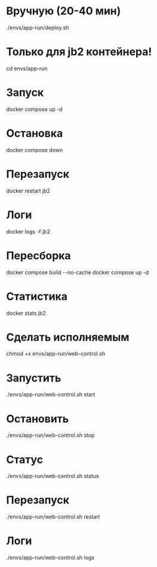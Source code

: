 # Вручную (20-40 мин)
./envs/app-run/deploy.sh
# Только для jb2 контейнера!
cd envs/app-run

# Запуск
docker compose up -d

# Остановка
docker compose down

# Перезапуск
docker restart jb2

# Логи
docker logs -f jb2

# Пересборка
docker compose build --no-cache
docker compose up -d

# Статистика
docker stats jb2

# Сделать исполняемым
chmod +x envs/app-run/web-control.sh

# Запустить
./envs/app-run/web-control.sh start

# Остановить
./envs/app-run/web-control.sh stop

# Статус
./envs/app-run/web-control.sh status

# Перезапуск
./envs/app-run/web-control.sh restart

# Логи
./envs/app-run/web-control.sh logs